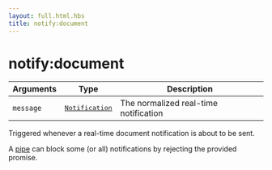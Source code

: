 ```yaml
---
layout: full.html.hbs
title: notify:document
---
```


# notify:document

<SinceBadge version="1.0.0" />

| Arguments | Type                                                                      | Description                           |
| --------- | ------------------------------------------------------------------------- | ------------------------------------- |
| `message` | <pre><a href=/core/1/api/essentials/notifications/>Notification</a></pre> | The normalized real-time notification |

Triggered whenever a real-time document notification is about to be sent.

A [pipe](/core/1/plugins/essentials/pipes/) can block some (or all) notifications by rejecting the provided promise.
